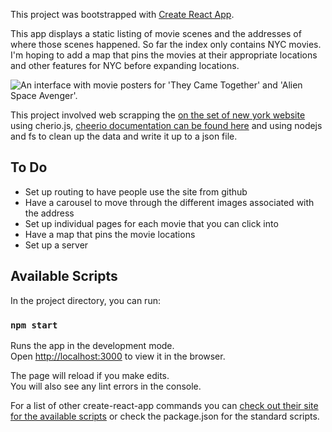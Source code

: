 This project was bootstrapped with [Create React App](https://github.com/facebook/create-react-app).

This app displays a static listing of movie scenes and the addresses of where those scenes happened. So far the index only contains NYC movies. I'm hoping to add a map that pins the movies at their appropriate locations and other features for NYC before expanding locations.

![An interface with movie posters for 'They Came Together' and 'Alien Space Avenger'.](https://imgur.com/3D6LWqa)

This project involved web scrapping the [on the set of new york website](http://onthesetofnewyork.com/home.html) using cherio.js, [cheerio documentation can be found here](https://cheerio.js.org/) and using nodejs and fs to clean up the data and write it up to a json file.

## To Do
* Set up routing to have people use the site from github
* Have a carousel to move through the different images associated with the address
* Set up individual pages for each movie that you can click into
* Have a map that pins the movie locations
* Set up a server

## Available Scripts

In the project directory, you can run:

### `npm start`

Runs the app in the development mode.<br />
Open [http://localhost:3000](http://localhost:3000) to view it in the browser.

The page will reload if you make edits.<br />
You will also see any lint errors in the console.

For a list of other create-react-app commands you can [check out their site for the available scripts](https://create-react-app.dev/docs/available-scripts/) or check the package.json for the standard scripts.